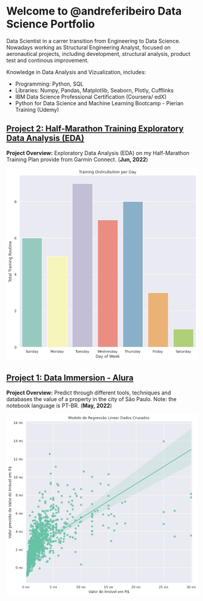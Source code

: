 <h1>Welcome to @andreferibeiro Data Science Portfolio</h1>
Data Scientist in a carrer transition from Engineering to Data Science. Nowadays working as Structural Engineering Analyst, focused on aeronautical projects, including development, structural analysis, product test and continous improvement.

Knowledge in Data Analysis and Vizualization, includes:
- Programming: Python, SQL
- Libraries: Numpy, Pandas, Matplotlib, Seaborn, Plotly, Cufflinks
- IBM Data Science Professional Certification (Coursera/ edX)
- Python for Data Science and Machine Learning Bootcamp - Pierian Training (Udemy)

<h2><a href="https://andreferibeiro.github.io/half-marathon-EDA/">Project 2: Half-Marathon Training Exploratory Data Analysis (EDA)</a></h2>

**Project Overview:** Exploratory Data Analysis (EDA) on my Half-Marathon Training Plan provide from Garmin Connect. (**Jun, 2022**) 

<p align="center">
   <a><img src="images/training_vs_days.png"></a>
</p>

<h2><a href="https://github.com/andreferibeiro/imersao_dados_alura">Project 1: Data Immersion - Alura</a></h2>

**Project Overview:** Predict through different tools, techniques and databases the value of a property in the city of São Paulo. 
Note: the notebook language is PT-BR. (**May, 2022**)

<p align="center">
   <a><img src="images/Aula_05b.png"></a>
</p>
